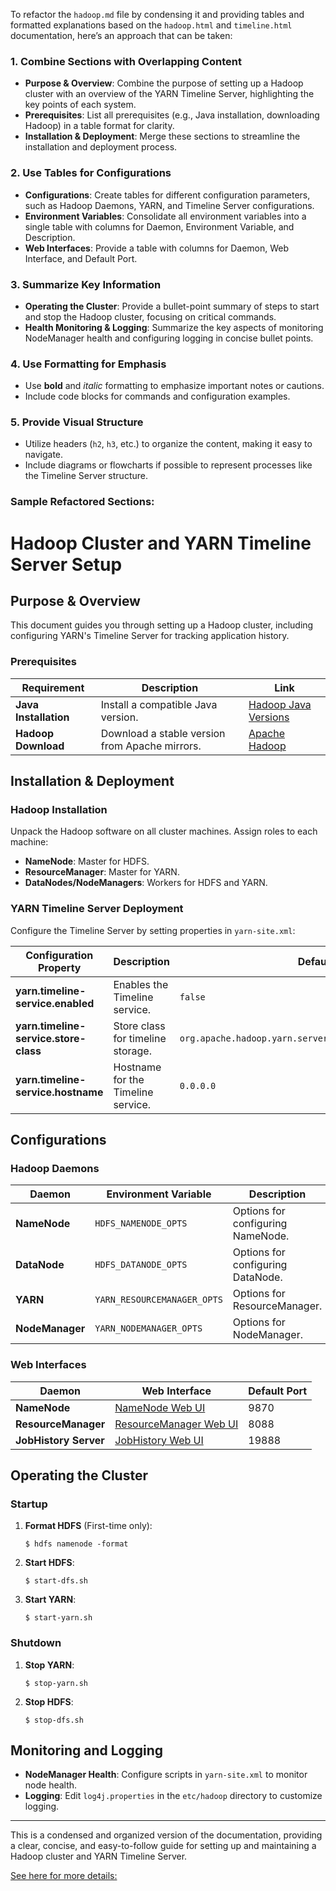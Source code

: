 To refactor the `hadoop.md` file by condensing it and providing tables and formatted explanations based on the `hadoop.html` and `timeline.html` documentation, here’s an approach that can be taken:

### 1. **Combine Sections with Overlapping Content**
   - **Purpose & Overview**: Combine the purpose of setting up a Hadoop cluster with an overview of the YARN Timeline Server, highlighting the key points of each system.
   - **Prerequisites**: List all prerequisites (e.g., Java installation, downloading Hadoop) in a table format for clarity.
   - **Installation & Deployment**: Merge these sections to streamline the installation and deployment process.

### 2. **Use Tables for Configurations**
   - **Configurations**: Create tables for different configuration parameters, such as Hadoop Daemons, YARN, and Timeline Server configurations.
   - **Environment Variables**: Consolidate all environment variables into a single table with columns for Daemon, Environment Variable, and Description.
   - **Web Interfaces**: Provide a table with columns for Daemon, Web Interface, and Default Port.

### 3. **Summarize Key Information**
   - **Operating the Cluster**: Provide a bullet-point summary of steps to start and stop the Hadoop cluster, focusing on critical commands.
   - **Health Monitoring & Logging**: Summarize the key aspects of monitoring NodeManager health and configuring logging in concise bullet points.

### 4. **Use Formatting for Emphasis**
   - Use **bold** and *italic* formatting to emphasize important notes or cautions.
   - Include code blocks for commands and configuration examples.

### 5. **Provide Visual Structure**
   - Utilize headers (`h2`, `h3`, etc.) to organize the content, making it easy to navigate.
   - Include diagrams or flowcharts if possible to represent processes like the Timeline Server structure.

### Sample Refactored Sections:


# Hadoop Cluster and YARN Timeline Server Setup

## Purpose & Overview

This document guides you through setting up a Hadoop cluster, including configuring YARN's Timeline Server for tracking application history.

### Prerequisites

| Requirement           | Description                                    | Link                                                                                            |
|-----------------------|------------------------------------------------|-------------------------------------------------------------------------------------------------|
| **Java Installation** | Install a compatible Java version.             | [Hadoop Java Versions](https://cwiki.apache.org/confluence/display/HADOOP/Hadoop+Java+Versions) |
| **Hadoop Download**   | Download a stable version from Apache mirrors. | [Apache Hadoop](https://hadoop.apache.org/releases.html)                                        |

## Installation & Deployment

### Hadoop Installation

Unpack the Hadoop software on all cluster machines. Assign roles to each machine:
- **NameNode**: Master for HDFS.
- **ResourceManager**: Master for YARN.
- **DataNodes/NodeManagers**: Workers for HDFS and YARN.

### YARN Timeline Server Deployment

Configure the Timeline Server by setting properties in `yarn-site.xml`:

| Configuration Property                | Description                        | Default Value                                                 |
|---------------------------------------|------------------------------------|---------------------------------------------------------------|
| **yarn.timeline-service.enabled**     | Enables the Timeline service.      | `false`                                                       |
| **yarn.timeline-service.store-class** | Store class for timeline storage.  | `org.apache.hadoop.yarn.server.timeline.LeveldbTimelineStore` |
| **yarn.timeline-service.hostname**    | Hostname for the Timeline service. | `0.0.0.0`                                                     |

## Configurations

### Hadoop Daemons

| Daemon          | Environment Variable        | Description                       |
|-----------------|-----------------------------|-----------------------------------|
| **NameNode**    | `HDFS_NAMENODE_OPTS`        | Options for configuring NameNode. |
| **DataNode**    | `HDFS_DATANODE_OPTS`        | Options for configuring DataNode. |
| **YARN**        | `YARN_RESOURCEMANAGER_OPTS` | Options for ResourceManager.      |
| **NodeManager** | `YARN_NODEMANAGER_OPTS`     | Options for NodeManager.          |

### Web Interfaces

| Daemon                | Web Interface                                  | Default Port |
|-----------------------|------------------------------------------------|--------------|
| **NameNode**          | [NameNode Web UI](http://nn_host:9870/)        | 9870         |
| **ResourceManager**   | [ResourceManager Web UI](http://rm_host:8088/) | 8088         |
| **JobHistory Server** | [JobHistory Web UI](http://jhs_host:19888/)    | 19888        |

## Operating the Cluster

### Startup

1. **Format HDFS** (First-time only):  
   ```shell
   $ hdfs namenode -format
   ```
2. **Start HDFS**:
   ```shell
   $ start-dfs.sh
   ```
3. **Start YARN**:
   ```shell
   $ start-yarn.sh
   ```

### Shutdown

1. **Stop YARN**:
   ```shell
   $ stop-yarn.sh
   ```
2. **Stop HDFS**:
   ```shell
   $ stop-dfs.sh
   ```

## Monitoring and Logging

- **NodeManager Health**: Configure scripts in `yarn-site.xml` to monitor node health.
- **Logging**: Edit `log4j.properties` in the `etc/hadoop` directory to customize logging.

---

This is a condensed and organized version of the documentation, providing a 
clear, concise, and easy-to-follow guide for setting up and maintaining a 
Hadoop cluster and YARN Timeline Server.

[See here for more details:](https://hadoop.apache.org/docs/r3.3.1/ "Hadoop Documentation")

